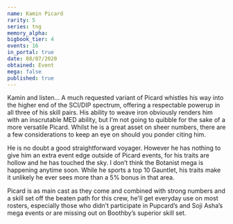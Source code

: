 ```yaml
---
name: Kamin Picard
rarity: 5
series: tng
memory_alpha:
bigbook_tier: 4
events: 16
in_portal: true
date: 08/07/2020
obtained: Event
mega: false
published: true
---
```


Kamin and listen... A much requested variant of Picard whistles his way into the higher end of the SCI/DIP spectrum, offering a respectable powerup in all three of his skill pairs. His ability to weave iron obviously renders him with an inscrutable MED ability, but I’m not going to quibble for the sake of a more versatile Picard. Whilst he is a great asset on sheer numbers, there are a few considerations to keep an eye on should you ponder citing him.

He is no doubt a good straightforward voyager. However he has nothing to give him an extra event edge outside of Picard events, for his traits are hollow and he has touched the sky. I don’t think the Botanist mega is happening anytime soon. While he sports a top 10 Gauntlet, his traits make it unlikely he ever sees more than a 5% bonus in that area.

Picard is as main cast as they come and combined with strong numbers and a skill set off the beaten path for this crew, he'll get everyday use on most rosters, especially those who didn’t participate in Pupcard’s and Soji Asha’s mega events or are missing out on Boothby’s superior skill set.
